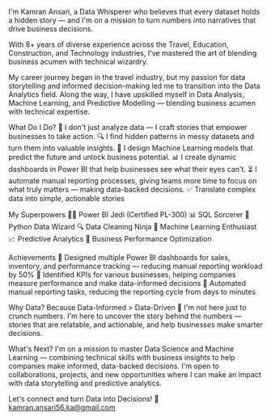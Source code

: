 I'm Kamran Ansari, a Data Whisperer who believes that every dataset holds a hidden story — and I'm on a mission to turn numbers into narratives that drive business decisions.

With 8+ years of diverse experience across the Travel, Education, Construction, and Technology industries, I've mastered the art of blending business acumen with technical wizardry. 

My career journey began in the travel industry, but my passion for data storytelling and informed decision-making led me to transition into the Data Analytics field. Along the way, I have upskilled myself in Data Analysis, Machine Learning, and Predictive Modelling — blending business acumen with technical expertise.

What Do I Do?
💪 I don't just analyze data — I craft stories that empower businesses to take action.
🔍 I find hidden patterns in messy datasets and turn them into valuable insights.
🤖 I design Machine Learning models that predict the future and unlock business potential.
📊 I create dynamic dashboards in Power BI that help businesses see what their eyes can't.
⏳ I automate manual reporting processes, giving teams more time to focus on what truly matters — making data-backed decisions.
✅ Translate complex data into simple, actionable stories

My Superpowers
🧙‍♂️ Power BI Jedi (Certified PL-300)
📊 SQL Sorcerer
🐍 Python Data Wizard
🔍 Data Cleaning Ninja
🧠 Machine Learning Enthusiast
📈 Predictive Analytics
💪 Business Performance Optimization

Achievements
🏅 Designed multiple Power BI dashboards for sales, inventory, and performance tracking — reducing manual reporting workload by 50%
🏅 Identified KPIs for various businesses, helping companies measure performance and make data-informed decisions
🏅 Automated manual reporting tasks, reducing the reporting cycle from days to minutes

Why Data?
Because Data-Informed > Data-Driven 🚀
I'm not here just to crunch numbers. I'm here to uncover the story behind the numbers — stories that are relatable, and actionable, and help businesses make smarter decisions.

What's Next?
I'm on a mission to master Data Science and Machine Learning — combining technical skills with business insights to help companies make informed, data-backed decisions.
I'm open to collaborations, projects, and new opportunities where I can make an impact with data storytelling and predictive analytics.

Let's connect and turn Data into Decisions!
📧 kamran.ansari56.ka@gmail.com

